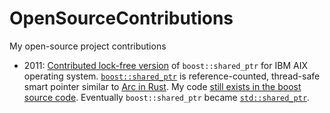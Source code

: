 # OpenSourceContributions
My open-source project contributions

- 2011: [Contributed lock-free version](https://lists.boost.org/boost-bugs/2011/12/20673.php) of `boost::shared_ptr` for IBM AIX operating system.  [`boost::shared_ptr`](https://theboostcpplibraries.com/boost.smartpointers-shared-ownership) is reference-counted, thread-safe smart pointer similar to [Arc in Rust](https://doc.rust-lang.org/std/sync/struct.Arc.html).  My code [still exists in the boost source code](https://github.com/boostorg/smart_ptr/blob/develop/include/boost/smart_ptr/detail/sp_counted_base_aix.hpp).  Eventually `boost::shared_ptr` became [`std::shared_ptr`](https://en.cppreference.com/w/cpp/memory/shared_ptr).
